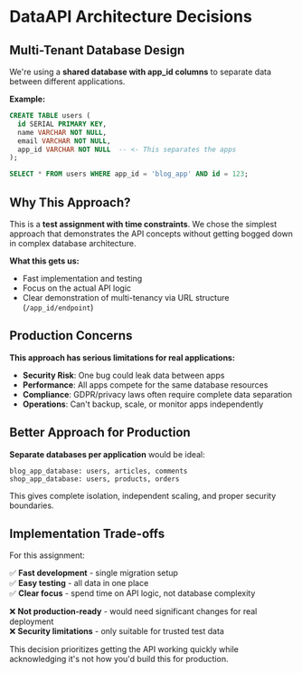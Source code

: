 # DataAPI Architecture Decisions

## Multi-Tenant Database Design

We're using a **shared database with app_id columns** to separate data between different applications.

**Example:**
```sql
CREATE TABLE users (
  id SERIAL PRIMARY KEY,
  name VARCHAR NOT NULL,
  email VARCHAR NOT NULL,
  app_id VARCHAR NOT NULL  -- <- This separates the apps
);

SELECT * FROM users WHERE app_id = 'blog_app' AND id = 123;
```

## Why This Approach?

This is a **test assignment with time constraints**. We chose the simplest approach that demonstrates the API concepts without getting bogged down in complex database architecture.

**What this gets us:**
- Fast implementation and testing
- Focus on the actual API logic
- Clear demonstration of multi-tenancy via URL structure (`/app_id/endpoint`)

## Production Concerns

**This approach has serious limitations for real applications:**

- **Security Risk**: One bug could leak data between apps
- **Performance**: All apps compete for the same database resources  
- **Compliance**: GDPR/privacy laws often require complete data separation
- **Operations**: Can't backup, scale, or monitor apps independently

## Better Approach for Production

**Separate databases per application** would be ideal:

```
blog_app_database: users, articles, comments
shop_app_database: users, products, orders  
```

This gives complete isolation, independent scaling, and proper security boundaries.

## Implementation Trade-offs

For this assignment:

✅ **Fast development** - single migration setup  
✅ **Easy testing** - all data in one place  
✅ **Clear focus** - spend time on API logic, not database complexity  

❌ **Not production-ready** - would need significant changes for real deployment  
❌ **Security limitations** - only suitable for trusted test data

This decision prioritizes getting the API working quickly while acknowledging it's not how you'd build this for production.